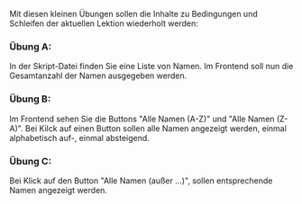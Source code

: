 Mit diesen kleinen Übungen sollen die Inhalte zu Bedingungen und Schleifen der aktuellen Lektion wiederholt werden:

### Übung A:
In der Skript-Datei finden Sie eine Liste von Namen. Im Frontend soll nun die Gesamtanzahl der Namen ausgegeben werden.

### Übung B: 
Im Frontend sehen Sie die Buttons "Alle Namen (A-Z)" und "Alle Namen (Z-A)". Bei Kilck auf einen Button sollen alle Namen angezeigt werden, einmal alphabetisch auf-, einmal absteigend.

### Übung C:
Bei Klick auf den Button "Alle Namen (außer ...)", sollen entsprechende Namen angezeigt werden.